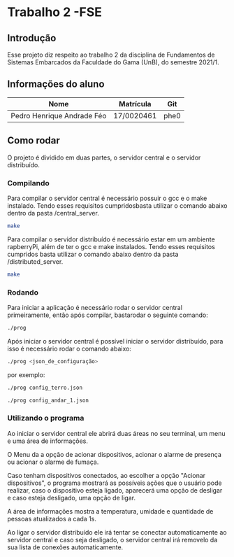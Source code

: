 # Trabalho 2 -FSE

## Introdução

Esse projeto diz respeito ao trabalho 2 da disciplina de Fundamentos de Sistemas Embarcados da Faculdade do Gama (UnB), do semestre 2021/1.

## Informações do aluno

|Nome|Matrícula|Git|
|----|---------|---|
|Pedro Henrique Andrade Féo|17/0020461|phe0|

## Como rodar

O projeto é dividido em duas partes, o servidor central e o servidor distribuído.


### Compilando

Para compilar o servidor central é necessário possuir o gcc e o make instalado.
Tendo esses requisitos cumpridosbasta utilizar o comando abaixo dentro da pasta /central_server.

```bash
make
```

Para compilar o servidor distribuído é necessário estar em um ambiente rapberryPi, além de ter o gcc e make instalados. Tendo esses requisitos cumpridos basta utilizar o comando abaixo dentro da pasta /distributed_server.

```bash
make
```

### Rodando

Para iniciar a aplicação é necessário rodar o servidor central primeiramente, então após compilar, bastarodar o seguinte comando:

```bash
./prog
```

Após iniciar o servidor central é possível iniciar o servidor distribuído, para isso é necessário rodar o comando abaixo:

```bash
./prog <json_de_configuração>
```

por exemplo:

```bash
./prog config_terro.json
```

```bash
./prog config_andar_1.json
```

### Utilizando o programa

Ao iniciar o servidor central ele abrirá duas áreas no seu terminal, um menu e uma área de informações.

O Menu da a opção de acionar dispositivos, acionar o alarme de presença ou acionar o alarme de fumaça.

Caso tenham dispositivos conectados, ao escolher a opção "Acionar dispositivos", o programa mostrará as possíveis ações que o usuário pode realizar, caso o dispositivo esteja ligado, aparecerá uma opção de desligar e caso esteja desligado, uma opção de ligar.

A área de informações mostra a temperatura, umidade e quantidade de pessoas atualizados a cada 1s.

Ao ligar o servidor distribuído ele irá tentar se conectar automaticamente ao servidor central e caso seja desligado, o servidor central irá removelo da sua lista de conexões automaticamente.